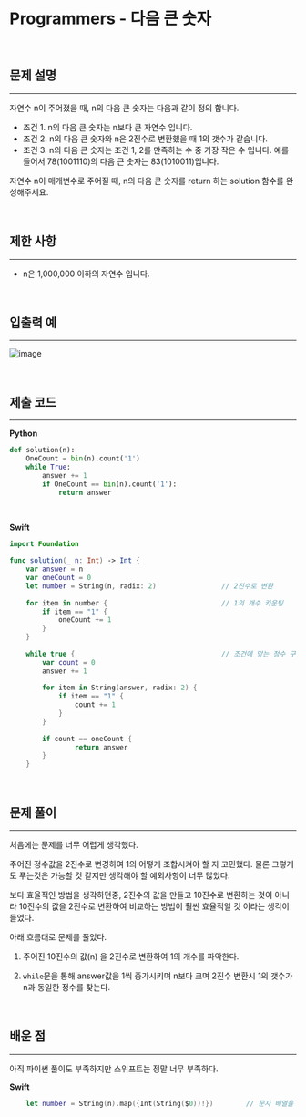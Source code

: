 # Programmers - 다음 큰 숫자

<br>

## 문제 설명
---

자연수 n이 주어졌을 때, n의 다음 큰 숫자는 다음과 같이 정의 합니다.

- 조건 1. n의 다음 큰 숫자는 n보다 큰 자연수 입니다.
- 조건 2. n의 다음 큰 숫자와 n은 2진수로 변환했을 때 1의 갯수가 같습니다.
- 조건 3. n의 다음 큰 숫자는 조건 1, 2를 만족하는 수 중 가장 작은 수 입니다.
예를 들어서 78(1001110)의 다음 큰 숫자는 83(1010011)입니다.

자연수 n이 매개변수로 주어질 때, n의 다음 큰 숫자를 return 하는 solution 함수를 완성해주세요.

<br>

## 제한 사항
---

- n은 1,000,000 이하의 자연수 입니다.

<br>

## 입출력 예
---
![image](https://user-images.githubusercontent.com/33051018/84560768-f6218600-ad81-11ea-9402-a090c8f3900c.png)

<br>

## 제출 코드
---

**Python**
```python
def solution(n):
    OneCount = bin(n).count('1')
    while True:
        answer += 1
        if OneCount == bin(n).count('1'):
            return answer
```

<br>

**Swift**
```swift
import Foundation

func solution(_ n: Int) -> Int {
    var answer = n
    var oneCount = 0
    let number = String(n, radix: 2)                // 2진수로 변환
    
    for item in number {                            // 1의 개수 카운팅
        if item == "1" {
            oneCount += 1
        }
    }
    
    while true {                                    // 조건에 맞는 정수 구하기
        var count = 0
        answer += 1
        
        for item in String(answer, radix: 2) {
            if item == "1" {
                count += 1
            }
        }
        
        if count == oneCount {
                return answer
        }
    }
```


<br>

## 문제 풀이
---

처음에는 문제를 너무 어렵게 생각했다.

주어진 정수값을 2진수로 변경하여 1의 어떻게 조합시켜야 할 지 고민했다. 물론 그렇게도 푸는것은 가능할 것 같지만 생각해야 할 예외사항이 너무 많았다.

보다 효율적인 방법을 생각하던중, 2진수의 값을 만들고 10진수로 변환하는 것이 아니라 10진수의 값을 2진수로 변환하여 비교하는 방법이 훨씬 효율적일 것 이라는 생각이 들었다.

아래 흐름대로 문제를 풀었다.

1. 주어진 10진수의 값(n) 을 2진수로 변환하여 1의 개수를 파악한다.

2. `while`문을 통해 answer값을 1씩 증가시키며 n보다 크며 2진수 변환시 1의 갯수가 n과 동일한 정수를 찾는다.

<br>


## 배운 점
---

아직 파이썬 풀이도 부족하지만 스위프트는 정말 너무 부족하다.

**Swift**

```swift
    let number = String(n).map({Int(String($0))!})        // 문자 배열을 정수 배열로 변환! map(Int(String($0))!)
```